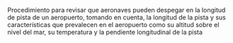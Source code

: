 Procedimiento para revisar que aeronaves pueden despegar en la longitud de pista de un aeropuerto,
tomando en cuenta, la longitud de la pista y sus características que prevalecen en el aeropuerto
como su altitud sobre el nivel del mar, su temperatura y la pendiente longitudinal de la pista
